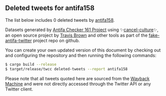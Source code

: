 ## Deleted tweets for antifa158

The list below includes 0 deleted tweets by
[antifa158](https://twitter.com/antifa158).



Datasets generated by [Antifa Checker 161 Project](https://twitter.com/antifacheck161) using ✨[cancel-culture](https://github.com/travisbrown/cancel-culture)✨, an open source project by 
[Travis Brown](https://twitter.com/travisbrown) and other tools as part of the 
[fake-antifa-twitter](https://github.com/antifacheck161/fake-antifa-twitter) project repo on github.

You can create your own updated version of this document by checking out and configuring the
repository and then running the following commands:

```bash
$ cargo build --release
$ target/release/twcc deleted-tweets --report antifa158
```

Please note that all tweets quoted here are sourced from the
[Wayback Machine](https://web.archive.org) and were not directly accessed through the Twitter API or
any Twitter client.

